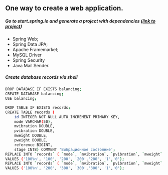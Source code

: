 ## One way to create a web application.

##### Go to start.spring.io and generate a project with dependencies ([link to project](https://start.spring.io/#!type=maven-project&language=java&platformVersion=3.1.1&packaging=jar&jvmVersion=17&groupId=com.example&artifactId=demo&name=demo&description=Demo%20project%20for%20Spring%20Boot&packageName=com.example.demo&dependencies=mysql,web,freemarker,security))
- Spring Web;
- Spring Data JPA;
- Apache Framemarket;
- MySQL Driver
- Spring Security
- Java Mail Sender.

##### Create database records via shell

```sh
DROP DATABASE IF EXISTS balancing;
CREATE DATABASE balancing;
USE balancing;

DROP TABLE IF EXISTS records;
CREATE TABLE records (
	id INTEGER NOT NULL AUTO_INCREMENT PRIMARY KEY,
    mode VARCHAR(50),
    mvibration DOUBLE,
    pvibration DOUBLE,
	mweight DOUBLE,
    pweight DOUBLE, 
	reference BIGINT,
	stage INT8) COMMENT 'Вибрационное состояние';
REPLACE INTO `records` ( `mode`, `mvibration`, `pvibration`, `mweight`, `pweight`, `reference`, `stage`) 
VALUES ('100%n', '100', '200', '200','200', '1','0');
REPLACE INTO `records` ( `mode`, `mvibration`, `pvibration`, `mweight`, `pweight`, `reference`, `stage`) 
VALUES ('100%n', '200', '300', '300','300', '1','0');
```